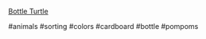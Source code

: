 [Bottle Turtle](https://www.facebook.com/reel/1921705211517082)

#animals #sorting #colors #cardboard #bottle #pompoms 